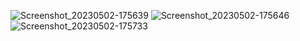 ![Screenshot_20230502-175639](https://user-images.githubusercontent.com/121219334/235666455-2e675f36-72db-4706-b07f-ba9aa6754742.jpg)
![Screenshot_20230502-175646](https://user-images.githubusercontent.com/121219334/235666500-1e79b1ef-8d04-4ae5-9218-d01fbcbb8a65.jpg)
![Screenshot_20230502-175733](https://user-images.githubusercontent.com/121219334/235666530-d50ee63f-6017-4611-9762-731aaabe7a06.jpg)
